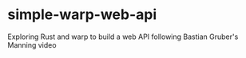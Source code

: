 # simple-warp-web-api
Exploring Rust and warp to build a web API following Bastian Gruber's Manning video
